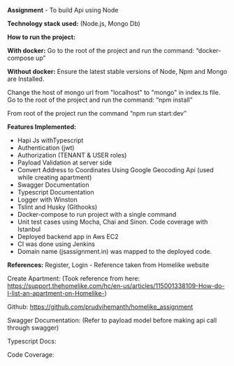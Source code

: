 **Assignment** - To build Api using Node 

**Technology stack used:** (Node.js, Mongo Db)

**How to run the project:**

**With docker:**
Go to the root of the project and run the command: “docker-compose up”

**Without docker:**
Ensure the latest stable versions of Node, Npm and Mongo are Installed.

Change the host of mongo url from "localhost" to "mongo" in index.ts file. Go to the root of the project and run the command: “npm install”

From root of the project run the command “npm run start:dev”

**Features Implemented:**
- Hapi Js withTypescript 
- Authentication (jwt)
- Authorization (TENANT & USER roles)
- Payload Validation at server side
- Convert Address to Coordinates Using Google Geocoding Api (used while creating apartment)
- Swagger Documentation
- Typescript Documentation
- Logger with Winston
- Tslint and Husky (Githooks)
- Docker-compose to run project with a single command
- Unit test cases using Mocha, Chai and Sinon. Code coverage with Istanbul
- Deployed backend app in Aws EC2
- CI was done using Jenkins
- Domain name (jsassignment.in) was mapped to the deployed code.


**References:**
Register, Login - Reference taken from Homelike website

Create Apartment: (Took reference from here: https://support.thehomelike.com/hc/en-us/articles/115001338109-How-do-I-list-an-apartment-on-Homelike-)


Github:  https://github.com/prudvihemanth/homelike_assignment

Swagger Documentation: (Refer to payload model before making api call through swagger)

Typescript Docs:

Code Coverage: